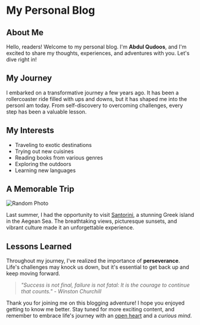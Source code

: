 # My Personal Blog

## About Me

Hello, readers! Welcome to my personal blog. I'm **Abdul Qudoos**, and I'm excited to share my thoughts, experiences, and adventures
with you. Let's dive right in!

## My Journey

I embarked on a transformative journey a few years ago. It has been a rollercoaster ride filled with ups and downs,
but it has shaped me into the personI am today. From self-discovery to overcoming challenges, every step has been a valuable lesson.

## My Interests

- Traveling to exotic destinations
- Trying out new cuisines
- Reading books from various genres
- Exploring the outdoors
- Learning new languages

## A Memorable Trip

![Random Photo](https://picsum.photos/400/300)

Last summer, I had the opportunity to visit [Santorini](https://en.wikipedia.org/wiki/Santorini), a stunning Greek island in the Aegean Sea.
The breathtaking views, picturesque sunsets, and vibrant culture made it an unforgettable experience.

## Lessons Learned

Throughout my journey, I've realized the importance of **perseverance**. Life's challenges may knock us down,
but it's essential to get back up and keep moving forward.

> *"Success is not final, failure is not fatal: It is the courage to continue that counts." - Winston Churchill*

Thank you for joining me on this blogging adventure! I hope you enjoyed getting to know me better. Stay tuned
for more exciting content, and remember to embrace life's journey with an <ins>open heart</ins> and a <em>curious mind</em>.

